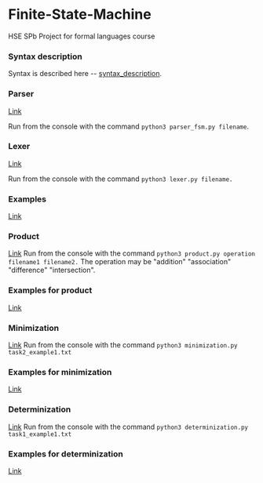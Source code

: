 # Finite-State-Machine
HSE SPb Project for formal languages course 

### Syntax description
Syntax is described here -- [syntax_description](https://github.com/lilyreber/Finite-State-Machine/blob/main/syntax_description.md).

### Parser
[Link](https://github.com/lilyreber/Finite-State-Machine/blob/main/parser_fsm.py)

Run from the console with the command `python3 parser_fsm.py filename`.


### Lexer
[Link](https://github.com/lilyreber/Finite-State-Machine/blob/main/lexer.py)

Run from the console with the command `python3 lexer.py filename.`

### Examples
[Link](https://github.com/lilyreber/Finite-State-Machine/tree/main/examples)

### Product
[Link](https://github.com/lilyreber/Finite-State-Machine/blob/main/product.py)
Run from the console with the command `python3 product.py operation filename1 filename2.`
The operation may be "addition" "association" "difference" "intersection".
### Examples for product
[Link](https://github.com/lilyreber/Finite-State-Machine/tree/main/examples_for_product)


### Minimization
[Link](https://github.com/lilyreber/Finite-State-Machine/blob/main/minimization.py)
Run from the console with the command `python3 minimization.py task2_example1.txt`
### Examples for minimization
[Link](https://github.com/lilyreber/Finite-State-Machine/tree/main/examples_for_minimization)

### Determinization
[Link](https://github.com/lilyreber/Finite-State-Machine/blob/main/determinization.py)
Run from the console with the command `python3 determinization.py task1_example1.txt`
### Examples for determinization
[Link](https://github.com/lilyreber/Finite-State-Machine/tree/main/examples_for_determinization)


